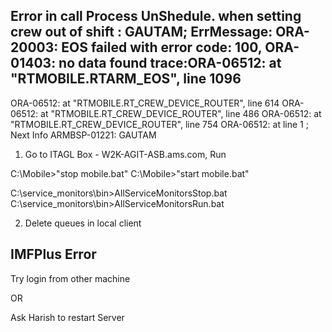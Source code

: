 ## Error in call Process UnShedule. when setting crew out of shift : GAUTAM; ErrMessage: ORA-20003: EOS failed with error code: 100, ORA-01403: no data found trace:ORA-06512: at "RTMOBILE.RTARM_EOS", line 1096
ORA-06512: at "RTMOBILE.RT_CREW_DEVICE_ROUTER", line 614
ORA-06512: at "RTMOBILE.RT_CREW_DEVICE_ROUTER", line 486
ORA-06512: at "RTMOBILE.RT_CREW_DEVICE_ROUTER", line 754
ORA-06512: at line 1
; Next Info ARMBSP-01221: GAUTAM


1. Go to ITAGL Box - W2K-AGIT-ASB.ams.com, Run

C:\Mobile>"stop mobile.bat"
C:\Mobile>"start mobile.bat"

C:\service_monitors\bin>AllServiceMonitorsStop.bat
C:\service_monitors\bin>AllServiceMonitorsRun.bat

2. Delete queues in local client

## IMFPlus Error

Try login from other machine

OR

Ask Harish to restart Server